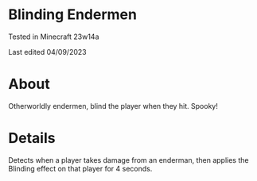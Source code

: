 # Blinding Endermen

Tested in Minecraft 23w14a

Last edited 04/09/2023

# About

Otherworldly endermen, blind the player when they hit.  Spooky!

# Details

Detects when a player takes damage from an enderman, then applies the Blinding effect on that player for 4 seconds.
